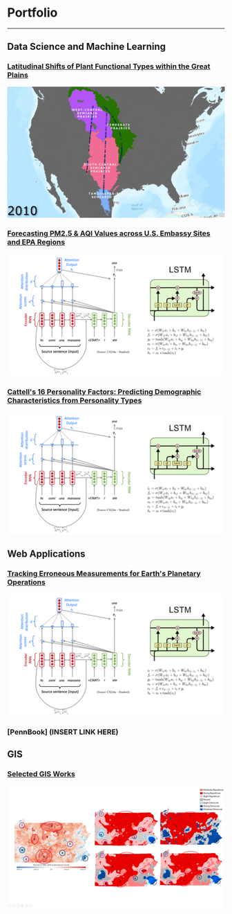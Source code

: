 # Portfolio
---
## Data Science and Machine Learning
### [Latitudinal Shifts of Plant Functional Types within the Great Plains](/posts/Lat_Shift.md)
<p align = "center"><img src="images/Lat_Shift/yearly_trans.gif?raw=true"></p>

### [Forecasting PM2.5 & AQI Values across U.S. Embassy Sites and EPA Regions](/sample_page)
<center><img src="images/nlp.png"/></center>

### [Cattell's 16 Personality Factors: Predicting Demographic Characteristics from Personality Types](/sample_page)
<center><img src="images/nlp.png"/></center>

## Web Applications
### [Tracking Erroneous Measurements for Earth's Planetary Operations](/sample_page)
<center><img src="images/nlp.png"/></center>

### [PennBook] (INSERT LINK HERE)

## GIS
### [Selected GIS Works](/posts/GIS_works.md)
<p align = "center"><img src="images/GIS/election_thumbnail.PNG?raw=true"></p>

